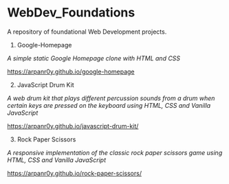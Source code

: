 # WebDev_Foundations
A repository of foundational Web Development projects.  

1. Google-Homepage 

*A simple static Google Homepage clone with HTML and CSS*

https://arpanr0y.github.io/google-homepage

2. JavaScript Drum Kit

*A web drum kit that plays different percussion sounds from a drum when certain keys are pressed on the keyboard using HTML, CSS and Vanilla JavaScript*

https://arpanr0y.github.io/javascript-drum-kit/

3. Rock Paper Scissors

*A responsive implementation of the classic rock paper scissors game using HTML, CSS and Vanilla JavaScript*

https://arpanr0y.github.io/rock-paper-scissors/ 
